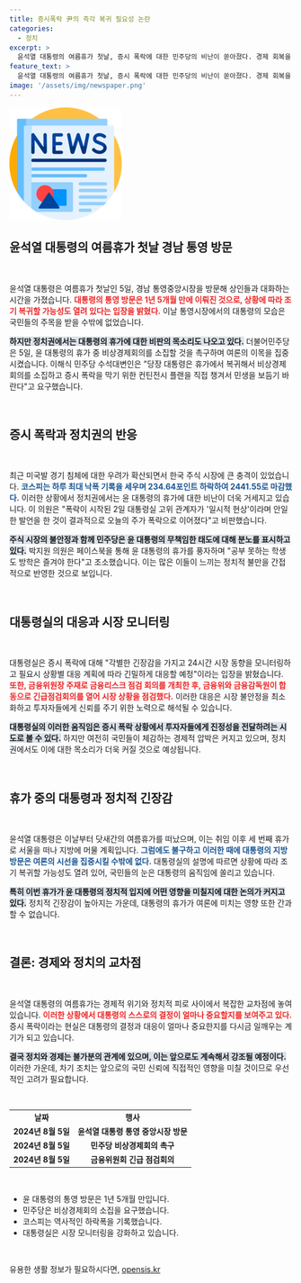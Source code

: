 ```yaml
---
title: 증시폭락 尹의 즉각 복귀 필요성 논란
categories:
  - 정치
excerpt: >
  윤석열 대통령의 여름휴가 첫날, 증시 폭락에 대한 민주당의 비난이 쏟아졌다. 경제 회복을 위해 긴급 회의 소집을 요구하며, 대통령의 무책임한 휴가를 강하게 비판했다. 시장 불안 속 과연 국민은 어떤 선택을 할까?
feature_text: >
  윤석열 대통령의 여름휴가 첫날, 증시 폭락에 대한 민주당의 비난이 쏟아졌다. 경제 회복을 위해 긴급 회의 소집을 요구하며, 대통령의 무책임한 휴가를 강하게 비판했다. 시장 불안 속 과연 국민은 어떤 선택을 할까?
image: '/assets/img/newspaper.png'
---
```


<p><img src="/assets/img/newspaper.png" alt="kimp 속보" /></p>

<h2 data-ke-size="size26">윤석열 대통령의 여름휴가 첫날 경남 통영 방문</h2>

<p data-ke-size="size16">&nbsp;</p>

<p>윤석열 대통령은 여름휴가 첫날인 5일, 경남 통영중앙시장을 방문해 상인들과 대화하는 시간을 가졌습니다. <b><span style="color: #ee2323;">대통령의 통영 방문은 1년 5개월 만에 이뤄진 것으로, 상황에 따라 조기 복귀할 가능성도 열려 있다는 입장을 밝혔다.</span></b> 이날 통영시장에서의 대통령의 모습은 국민들의 주목을 받을 수밖에 없었습니다. </p>

<p><b><span style="background-color: #21538527;">하지만 정치권에서는 대통령의 휴가에 대한 비판의 목소리도 나오고 있다.</span></b> 더불어민주당은 5일, 윤 대통령의 휴가 중 비상경제회의를 소집할 것을 촉구하며 여론의 이목을 집중시켰습니다. 이해식 민주당 수석대변인은 "당장 대통령은 휴가에서 복귀해서 비상경제회의를 소집하고 증시 폭락을 막기 위한 컨틴전시 플랜을 직접 챙겨서 민생을 보듬기 바란다"고 요구했습니다.</p>

<p data-ke-size="size16">&nbsp;</p>

<h2 data-ke-size="size26">증시 폭락과 정치권의 반응</h2>

<p data-ke-size="size16">&nbsp;</p>

<p>최근 미국발 경기 침체에 대한 우려가 확산되면서 한국 주식 시장에 큰 충격이 있었습니다. <b><span style="color: #1a5490;">코스피는 하루 최대 낙폭 기록을 세우며 234.64포인트 하락하여 2441.55로 마감했다.</span></b> 이러한 상황에서 정치권에서는 윤 대통령의 휴가에 대한 비난이 더욱 거세지고 있습니다. 이 의원은 "폭락이 시작된 2일 대통령실 고위 관계자가 '일시적 현상'이라며 안일한 발언을 한 것이 결과적으로 오늘의 주가 폭락으로 이어졌다"고 비판했습니다.</p>

<p><b><span style="background-color: #21538527;">주식 시장의 불안정과 함께 민주당은 윤 대통령의 무책임한 태도에 대해 분노를 표시하고 있다.</span></b> 박지원 의원은 페이스북을 통해 윤 대통령의 휴가를 풍자하며 "공부 못하는 학생도 방학은 즐겨야 한다"고 조소했습니다. 이는 많은 이들이 느끼는 정치적 불만을 간접적으로 반영한 것으로 보입니다.</p>

<p data-ke-size="size16">&nbsp;</p>

<h2 data-ke-size="size26">대통령실의 대응과 시장 모니터링</h2>

<p data-ke-size="size16">&nbsp;</p>

<p>대통령실은 증시 폭락에 대해 "각별한 긴장감을 가지고 24시간 시장 동향을 모니터링하고 필요시 상황별 대응 계획에 따라 긴밀하게 대응할 예정"이라는 입장을 밝혔습니다. <b><span style="color: #ee2323;">또한, 금융위원장 주재로 금융리스크 점검 회의를 개최한 후, 금융위와 금융감독원이 합동으로 긴급점검회의를 열어 시장 상황을 점검했다.</span></b> 이러한 대응은 시장 불안정을 최소화하고 투자자들에게 신뢰를 주기 위한 노력으로 해석될 수 있습니다.</p>

<p><b><span style="background-color: #21538527;">대통령실의 이러한 움직임은 증시 폭락 상황에서 투자자들에게 진정성을 전달하려는 시도로 볼 수 있다.</span></b> 하지만 여전히 국민들이 체감하는 경제적 압박은 커지고 있으며, 정치권에서도 이에 대한 목소리가 더욱 커질 것으로 예상됩니다.</p>

<p data-ke-size="size16">&nbsp;</p>

<h2 data-ke-size="size26">휴가 중의 대통령과 정치적 긴장감</h2>

<p data-ke-size="size16">&nbsp;</p>

<p>윤석열 대통령은 이날부터 닷새간의 여름휴가를 떠났으며, 이는 취임 이후 세 번째 휴가로 서울을 떠나 지방에 머물 계획입니다. <b><span style="color: #1a5490;">그럼에도 불구하고 이러한 때에 대통령의 지방 방문은 여론의 시선을 집중시킬 수밖에 없다.</span></b> 대통령실의 설명에 따르면 상황에 따라 조기 복귀할 가능성도 열려 있어, 국민들의 눈은 대통령의 움직임에 쏠리고 있습니다.</p>

<p><b><span style="background-color: #21538527;">특히 이번 휴가가 윤 대통령의 정치적 입지에 어떤 영향을 미칠지에 대한 논의가 커지고 있다.</span></b> 정치적 긴장감이 높아지는 가운데, 대통령의 휴가가 여론에 미치는 영향 또한 간과할 수 없습니다.</p>

<p data-ke-size="size16">&nbsp;</p>

<h2 data-ke-size="size26">결론: 경제와 정치의 교차점</h2>

<p data-ke-size="size16">&nbsp;</p>

<p>윤석열 대통령의 여름휴가는 경제적 위기와 정치적 피로 사이에서 복잡한 교차점에 놓여 있습니다. <b><span style="color: #ee2323;">이러한 상황에서 대통령의 스스로의 결정이 얼마나 중요할지를 보여주고 있다.</span></b> 증시 폭락이라는 현실은 대통령의 결정과 대응이 얼마나 중요한지를 다시금 일깨우는 계기가 되고 있습니다. </p>

<p><b><span style="background-color: #21538527;">결국 정치와 경제는 불가분의 관계에 있으며, 이는 앞으로도 계속해서 강조될 예정이다.</span></b> 이러한 가운데, 차기 조치는 앞으로의 국민 신뢰에 직접적인 영향을 미칠 것이므로 우선적인 고려가 필요합니다. </p>

<p data-ke-size="size16">&nbsp;</p>

<table>
  <tr>
    <td style="text-align: center; height: 17px;"><b>날짜</b></td>
    <td style="text-align: center; height: 17px;"><b>행사</b></td>
  </tr>
  <tr>
    <td style="text-align: center; height: 17px;"><b>2024년 8월 5일</b></td>
    <td style="text-align: center; height: 17px;"><b>윤석열 대통령 통영 중앙시장 방문</b></td>
  </tr>
  <tr>
    <td style="text-align: center; height: 17px;"><b>2024년 8월 5일</b></td>
    <td style="text-align: center; height: 17px;"><b>민주당 비상경제회의 촉구</b></td>
  </tr>
  <tr>
    <td style="text-align: center; height: 17px;"><b>2024년 8월 5일</b></td>
    <td style="text-align: center; height: 17px;"><b>금융위원회 긴급 점검회의</b></td>
  </tr>
</table>

<p data-ke-size="size16">&nbsp;</p>

<ul>
  <li>윤 대통령의 통영 방문은 1년 5개월 만입니다.</li>
  <li>민주당은 비상경제회의 소집을 요구했습니다.</li>
  <li>코스피는 역사적인 하락폭을 기록했습니다.</li>
  <li>대통령실은 시장 모니터링을 강화하고 있습니다.</li>
</ul>

<p data-ke-size="size16">&nbsp;</p>
유용한 생활 정보가 필요하시다면, <a href="https://opensis.kr" rel="dofollow">opensis.kr</a>


